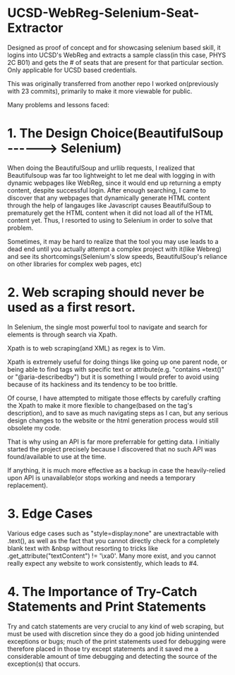 
# UCSD-WebReg-Selenium-Seat-Extractor
Designed as proof of concept and for showcasing selenium based skill, it logins into UCSD's WebReg and extracts a sample class(in this case, PHYS 2C B01) and gets the # of seats that are present for that particular section. Only applicable for UCSD based credentials.

This was originally transferred from another repo I worked on(previously with 23 commits), primarily to make it more viewable for public.

Many problems and lessons faced:

# 1. The Design Choice(BeautifulSoup ------> Selenium)

When doing the BeautifulSoup and urllib requests, I realized that Beautifulsoup was far too lightweight to let me deal with logging in with dynamic webpages like WebReg, since it would end up returning a empty content, despite successful login. After enough searching, I came to discover that any webpages that dynamically generate HTML content through the help of langauges like Javascript causes BeautifulSoup to prematurely get the HTML content when it did not load all of the HTML content yet. Thus, I resorted to using to Selenium in order to solve that problem.

Sometimes, it may be hard to realize that the tool you may use leads to a dead end until you actually attempt a complex project with it(like Webreg) and see its shortcomings(Selenium's slow speeds, BeautifulSoup's reliance on other libraries for complex web pages, etc)


# 2. Web scraping should never be used as a first resort.

In Selenium, the single most powerful tool to navigate and search for elements is through search via Xpath.

Xpath is to web scraping(and XML) as regex is to Vim. 

Xpath is extremely useful for doing things like going up one parent node, or being able to find tags with specific text or attribute(e.g. "contains <text>=text()" or "@aria-describedby") but it is something I would prefer to avoid using because of its hackiness and its tendency to be too brittle. 

Of course, I have attempted to mitigate those effects by carefully crafting the Xpath to make it more flexible to change(based on the tag's description), and to save as much navigating steps as I can, but any serious design changes to the website or the html generation process would still obsolete my code.

That is why using an API is far more preferrable for getting data. I initially started the project precisely because I discovered that no such API was found/available to use at the time.

If anything, it is much more effective as a backup in case the heavily-relied upon API is unavailable(or stops working and needs a temporary replacement).


# 3. Edge Cases

Various edge cases such as "style=display:none" are unextractable with .text(), as well as the fact that you cannot directly check for a completely blank text with &nbsp without resorting to tricks like <HTMLtag>.get_attribute("textContent") != '\xa0'. Many more exist, and you cannot really expect any website to work consistently, which leads to #4.


# 4. The Importance of Try-Catch Statements and Print Statements

Try and catch statements are very crucial to any kind of web scraping, but must be used with discretion since they do a good job hiding unintended exceptions or bugs; much of the print statements used for debugging were therefore placed in those try except statements and it saved me a considerable amount of time debugging and detecting the source of the exception(s) that occurs.
